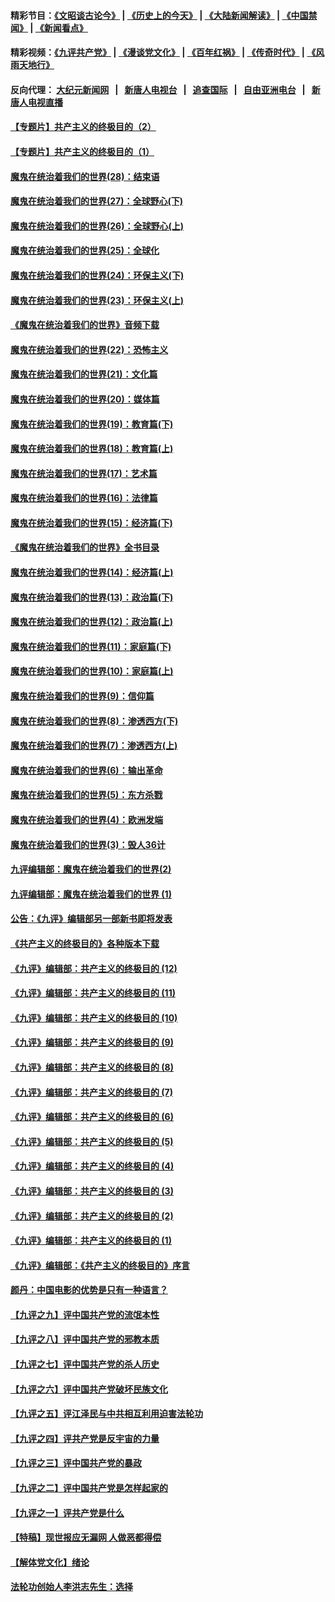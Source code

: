 #### 精彩节目：[《文昭谈古论今》](http://155.138.205.71/wenzhao) | [《历史上的今天》](http://155.138.205.71/today-in-history) | [《大陆新闻解读》](http://155.138.205.71/ntdtv-comedy) | [《中国禁闻》](http://155.138.205.71/ntdtv-news) | [《新闻看点》](http://155.138.205.71/news-insight) 

 #### 精彩视频：[《九评共产党》](http://155.138.205.71:10000/videos/jiuping) | [《漫谈党文化》](http://155.138.205.71:10000/videos/mtdwh) | [《百年红祸》](http://155.138.205.71:10000/videos/bnhh) | [《传奇时代》](http://155.138.205.71:10000/videos/legend) | [《风雨天地行》](http://155.138.205.71:10000/videos/fytdx) 

 #### 反向代理： [大纪元新闻网](http://155.138.205.71:10080/) &nbsp;&nbsp;|&nbsp;&nbsp; [新唐人电视台](http://155.138.205.71:8000/) &nbsp;&nbsp;|&nbsp;&nbsp; [追查国际](http://155.138.205.71:10010/) &nbsp;&nbsp;|&nbsp;&nbsp; [自由亚洲电台](http://155.138.205.71:9800/) &nbsp;&nbsp;|&nbsp;&nbsp; [新唐人电视直播](http://155.138.205.71/) 

#### [【专题片】共产主义的终极目的（2）](../pages/nsc422/n11061941.md?t=02230937) 

#### [【专题片】共产主义的终极目的（1）](../pages/nsc422/n11047728.md?t=02230937) 

#### [魔鬼在统治着我们的世界(28)：结束语](../pages/nsc422/n10936246.md?t=02230937) 

#### [魔鬼在统治着我们的世界(27)：全球野心(下)](../pages/nsc422/n10928319.md?t=02230937) 

#### [魔鬼在统治着我们的世界(26)：全球野心(上)](../pages/nsc422/n10900318.md?t=02230937) 

#### [魔鬼在统治着我们的世界(25)：全球化](../pages/nsc422/n10788205.md?t=02230937) 

#### [魔鬼在统治着我们的世界(24)：环保主义(下)](../pages/nsc422/n10695307.md?t=02230937) 

#### [魔鬼在统治着我们的世界(23)：环保主义(上)](../pages/nsc422/n10688613.md?t=02230937) 

#### [《魔鬼在统治着我们的世界》音频下载](../pages/nsc422/n10635553.md?t=02230937) 

#### [魔鬼在统治着我们的世界(22)：恐怖主义](../pages/nsc422/n10614727.md?t=02230937) 

#### [魔鬼在统治着我们的世界(21)：文化篇](../pages/nsc422/n10597706.md?t=02230937) 

#### [魔鬼在统治着我们的世界(20)：媒体篇](../pages/nsc422/n10586579.md?t=02230937) 

#### [魔鬼在统治着我们的世界(19)：教育篇(下)](../pages/nsc422/n10564808.md?t=02230937) 

#### [魔鬼在统治着我们的世界(18)：教育篇(上)](../pages/nsc422/n10526970.md?t=02230937) 

#### [魔鬼在统治着我们的世界(17)：艺术篇](../pages/nsc422/n10499093.md?t=02230937) 

#### [魔鬼在统治着我们的世界(16)：法律篇](../pages/nsc422/n10485969.md?t=02230937) 

#### [魔鬼在统治着我们的世界(15)：经济篇(下)](../pages/nsc422/n10469975.md?t=02230937) 

#### [《魔鬼在统治着我们的世界》全书目录](../pages/nsc422/n10464261.md?t=02230937) 

#### [魔鬼在统治着我们的世界(14)：经济篇(上)](../pages/nsc422/n10457370.md?t=02230937) 

#### [魔鬼在统治着我们的世界(13)：政治篇(下)](../pages/nsc422/n10448270.md?t=02230937) 

#### [魔鬼在统治着我们的世界(12)：政治篇(上)](../pages/nsc422/n10444576.md?t=02230937) 

#### [魔鬼在统治着我们的世界(11)：家庭篇(下)](../pages/nsc422/n10440961.md?t=02230937) 

#### [魔鬼在统治着我们的世界(10)：家庭篇(上)](../pages/nsc422/n10435448.md?t=02230937) 

#### [魔鬼在统治着我们的世界(9)：信仰篇](../pages/nsc422/n10432159.md?t=02230937) 

#### [魔鬼在统治着我们的世界(8)：渗透西方(下)](../pages/nsc422/n10429603.md?t=02230937) 

#### [魔鬼在统治着我们的世界(7)：渗透西方(上)](../pages/nsc422/n10426013.md?t=02230937) 

#### [魔鬼在统治着我们的世界(6)：输出革命](../pages/nsc422/n10421536.md?t=02230937) 

#### [魔鬼在统治着我们的世界(5)：东方杀戮](../pages/nsc422/n10417707.md?t=02230937) 

#### [魔鬼在统治着我们的世界(4)：欧洲发端](../pages/nsc422/n10414890.md?t=02230937) 

#### [魔鬼在统治着我们的世界(3)：毁人36计](../pages/nsc422/n10411583.md?t=02230937) 

#### [九评编辑部：魔鬼在统治着我们的世界(2)](../pages/nsc422/n10410036.md?t=02230937) 

#### [九评编辑部：魔鬼在统治着我们的世界 (1)](../pages/nsc422/n10406825.md?t=02230937) 

#### [公告：《九评》编辑部另一部新书即将发表](../pages/nsc422/n10405104.md?t=02230937) 

#### [《共产主义的终极目的》各种版本下载](../pages/nsc422/n10022138.md?t=02230937) 

#### [《九评》编辑部：共产主义的终极目的 (12)](../pages/nsc422/n9933272.md?t=02230937) 

#### [《九评》编辑部：共产主义的终极目的 (11)](../pages/nsc422/n9924973.md?t=02230937) 

#### [《九评》编辑部：共产主义的终极目的 (10)](../pages/nsc422/n9920883.md?t=02230937) 

#### [《九评》编辑部：共产主义的终极目的 (9)](../pages/nsc422/n9916363.md?t=02230937) 

#### [《九评》编辑部：共产主义的终极目的 (8)](../pages/nsc422/n9912488.md?t=02230937) 

#### [《九评》编辑部：共产主义的终极目的 (7)](../pages/nsc422/n9901176.md?t=02230937) 

#### [《九评》编辑部：共产主义的终极目的 (6)](../pages/nsc422/n9899359.md?t=02230937) 

#### [《九评》编辑部：共产主义的终极目的 (5)](../pages/nsc422/n9893174.md?t=02230937) 

#### [《九评》编辑部：共产主义的终极目的 (4)](../pages/nsc422/n9891246.md?t=02230937) 

#### [《九评》编辑部：共产主义的终极目的 (3)](../pages/nsc422/n9879879.md?t=02230937) 

#### [《九评》编辑部：共产主义的终极目的 (2)](../pages/nsc422/n9876205.md?t=02230937) 

#### [《九评》编辑部：共产主义的终极目的 (1)](../pages/nsc422/n9865857.md?t=02230937) 

#### [《九评》编辑部：《共产主义的终极目的》序言](../pages/nsc422/n9862666.md?t=02230937) 

#### [颜丹：中国电影的优势是只有一种语言？](../pages/nsc422/n9583062.md?t=02230937) 

#### [【九评之九】评中国共产党的流氓本性](../pages/nsc422/n737542.md?t=02230937) 

#### [【九评之八】评中国共产党的邪教本质](../pages/nsc422/n735942.md?t=02230937) 

#### [【九评之七】评中国共产党的杀人历史](../pages/nsc422/n733806.md?t=02230937) 

#### [【九评之六】评中国共产党破坏民族文化](../pages/nsc422/n731667.md?t=02230937) 

#### [【九评之五】评江泽民与中共相互利用迫害法轮功](../pages/nsc422/n730058.md?t=02230937) 

#### [【九评之四】评共产党是反宇宙的力量](../pages/nsc422/n727814.md?t=02230937) 

#### [【九评之三】评中国共产党的暴政](../pages/nsc422/n725597.md?t=02230937) 

#### [【九评之二】评中国共产党是怎样起家的](../pages/nsc422/n723946.md?t=02230937) 

#### [【九评之一】评共产党是什么](../pages/nsc422/n722529.md?t=02230937) 

#### [【特稿】现世报应无漏网 人做恶都得偿](../pages/nsc422/n4215167.md?t=02230937) 

#### [【解体党文化】绪论](../pages/nsc422/n1449356.md?t=02230937) 

#### [法轮功创始人李洪志先生：选择](../pages/nsc422/n3580738.md?t=02230937) 

